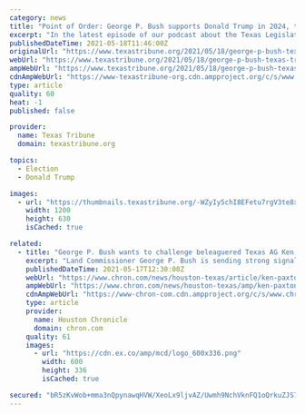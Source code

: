 ```yaml
---
category: news
title: "Point of Order: George P. Bush supports Donald Trump in 2024, teases primary challenge to Ken Paxton"
excerpt: "In the latest episode of our podcast about the Texas Legislature, Evan Smith talks to Land Commissioner George P. Bush about the state of the state and the issues in play as the 2021 session winds down — and about his rumored plans to challenge Ken Paxton in the GOP primary for Texas attorney general."
publishedDateTime: 2021-05-18T11:46:00Z
originalUrl: "https://www.texastribune.org/2021/05/18/george-p-bush-texas-tribune-podcast/"
webUrl: "https://www.texastribune.org/2021/05/18/george-p-bush-texas-tribune-podcast/"
ampWebUrl: "https://www.texastribune.org/2021/05/18/george-p-bush-texas-tribune-podcast/amp/"
cdnAmpWebUrl: "https://www-texastribune-org.cdn.ampproject.org/c/s/www.texastribune.org/2021/05/18/george-p-bush-texas-tribune-podcast/amp/"
type: article
quality: 60
heat: -1
published: false

provider:
  name: Texas Tribune
  domain: texastribune.org

topics:
  - Election
  - Donald Trump

images:
  - url: "https://thumbnails.texastribune.org/-WZyIy5chI8EFetu7rgV3te8xdg=/1200x630/filters:quality(95)/static.texastribune.org/media/files/ee3b23c67609fb74b29eb60f2b7d02d0/TT-PointofOrder-podcast-launch-art.png"
    width: 1200
    height: 630
    isCached: true

related:
  - title: "George P. Bush wants to challenge beleaguered Texas AG Ken Paxton. But can he keep Trump out of it?"
    excerpt: "Land Commissioner George P. Bush is sending strong signals that he’s preparing to launch a primary challenge against Attorney General Ken Paxton, hoping it can center on Paxton’s legal troubles and how he has run his office."
    publishedDateTime: 2021-05-17T12:30:00Z
    webUrl: "https://www.chron.com/news/houston-texas/article/ken-paxton-george-p-bush-trump-16182082.php"
    ampWebUrl: "https://www.chron.com/news/houston-texas/amp/ken-paxton-george-p-bush-trump-16182082.php"
    cdnAmpWebUrl: "https://www-chron-com.cdn.ampproject.org/c/s/www.chron.com/news/houston-texas/amp/ken-paxton-george-p-bush-trump-16182082.php"
    type: article
    provider:
      name: Houston Chronicle
      domain: chron.com
    quality: 61
    images:
      - url: "https://cdn.ex.co/amp/mcd/logo_600x336.png"
        width: 600
        height: 336
        isCached: true

secured: "bR5zKvWob+mma3nQpynawqHVW/XeoLx9ljvAZ/Uwmh9NchVknFQ1oQrkuZJS7kPVozLaj/UaYwmZETDddyox/buIL80g3KyctIVV5wDtTwCfJZAuUlmVzllXNXDDfNw5df+whmF3Z0TMyV/8WVCaHdJtzl58AcwbbzQks92v0de1ts+qTQc13tV92vrnJ7RfJAiuFExsW86Fni3lk+C+alih2e4/D6IWwzUwt73C4ac5vucp8njqiW5SRf4LSxLW9etZ/sJcfHG5BItqW02y02+t1Pjip/qiPZyHkgjElkHrfT2EPXCVzcFXRS2rUys+2MjCBqnRyW6jXbNs9fIaBb12GlK/fRKVnRKXUDaDBZY=;fqg2eg00OC0jFHalHSC3/w=="
---
```


